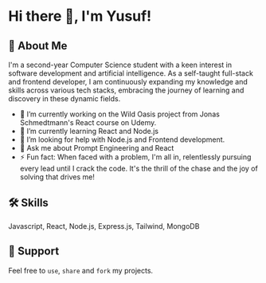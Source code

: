 # Hi there 👋, I'm Yusuf!

## 🚀 About Me

I'm a second-year Computer Science student with a keen interest in software development and artificial intelligence. As a self-taught full-stack and frontend developer, I am continuously expanding my knowledge and skills across various tech stacks, embracing the journey of learning and discovery in these dynamic fields.

- 🔭 I’m currently working on the Wild Oasis project from Jonas Schmedtmann's React course on Udemy.
- 🌱 I’m currently learning React and Node.js
- 🤔 I’m looking for help with Node.js and Frontend development.
- 💬 Ask me about Prompt Engineering and React
- ⚡ Fun fact: When faced with a problem, I'm all in, relentlessly pursuing every lead until I crack the code. It's the thrill of the chase and the joy of solving that drives me!

## 🛠 Skills

Javascript, React, Node.js, Express.js, Tailwind, MongoDB

## 🤝 Support

Feel free to `use`, `share` and `fork` my projects.
